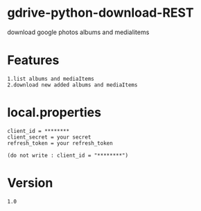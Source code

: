 # gdrive-python-download-REST
download google photos albums and mediaIitems
# Features
    1.list albums and mediaItems
    2.download new added albums and mediaItems
# local.properties        
    client_id = ********
    client_secret = your secret
    refresh_token = your refresh_token

    (do not write : client_id = "********")
# Version
    1.0


